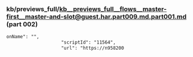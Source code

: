 ### kb/previews_full/kb__previews_full__flows__master-first__master-and-slot@guest.har.part009.md.part001.md (part 002)

```md
onName": "",
                    "scriptId": "11564",
                    "url": "https://n958200
```

```
